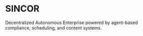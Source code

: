 # SINCOR
Decentralized Autonomous Enterprise powered by agent-based compliance, scheduling, and content systems.